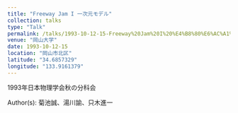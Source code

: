 ```yaml
---
title: "Freeway Jam I 一次元モデル"
collection: talks
type: "Talk"
permalink: /talks/1993-10-12-15-Freeway%20Jam%20I%20%E4%B8%80%E6%AC%A1%E5%85%83%E3%83%A2%E3%83%87%E3%83%AB
venue: "岡山大学"
date: 1993-10-12-15
location: "岡山市北区"
latitude: "34.6857329"
longitude: "133.9161379"
---
```


1993年日本物理学会秋の分科会

Author(s): 菊池誠、湯川諭、只木進一
